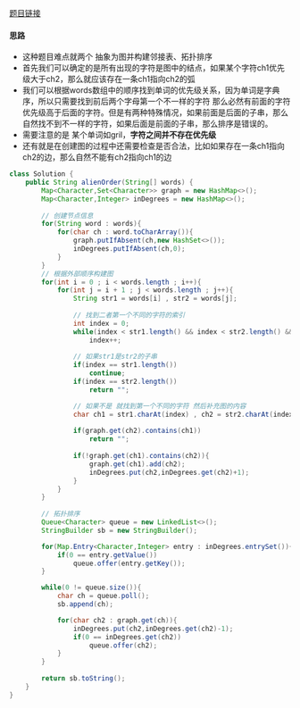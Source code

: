 [题目链接](https://leetcode-cn.com/problems/Jf1JuT/)

#### 思路
+ 这种题目难点就两个 抽象为图并构建邻接表、拓扑排序
+ 首先我们可以确定的是所有出现的字符是图中的结点，如果某个字符ch1优先级大于ch2，那么就应该存在一条ch1指向ch2的弧
+ 我们可以根据words数组中的顺序找到单词的优先级关系，因为单词是字典序，所以只需要找到前后两个字母第一个不一样的字符 那么必然有前面的字符优先级高于后面的字符。但是有两种特殊情况，如果前面是后面的子串，那么自然找不到不一样的字符，如果后面是前面的子串，那么排序是错误的。
+ 需要注意的是 某个单词如gril，**字符之间并不存在优先级**
+ 还有就是在创建图的过程中还需要检查是否合法，比如如果存在一条ch1指向ch2的边，那么自然不能有ch2指向ch1的边

```java
class Solution {
    public String alienOrder(String[] words) {
		Map<Character,Set<Character>> graph = new HashMap<>();
        Map<Character,Integer> inDegrees = new HashMap<>();
		
		// 创建节点信息
        for(String word : words){
            for(char ch : word.toCharArray()){
                graph.putIfAbsent(ch,new HashSet<>());
                inDegrees.putIfAbsent(ch,0);
            }
        }
        // 根据外部顺序构建图
        for(int i = 0 ; i < words.length ; i++){
            for(int j = i + 1 ; j < words.length ; j++){
            	String str1 = words[i] , str2 = words[j];
			
            	// 找到二者第一个不同的字符的索引
            	int index = 0;
				while(index < str1.length() && index < str2.length() && str1.charAt(index) == str2.charAt(index))
                	index++;
            	
				// 如果str1是str2的子串
        	    if(index == str1.length())
    	        	continue;
	         	if(index == str2.length())
             		return "";

            	// 如果不是 就找到第一个不同的字符 然后补充图的内容
            	char ch1 = str1.charAt(index) , ch2 = str2.charAt(index);
            
            	if(graph.get(ch2).contains(ch1))
            		return "";
            
            	if(!graph.get(ch1).contains(ch2)){
					graph.get(ch1).add(ch2);
                	inDegrees.put(ch2,inDegrees.get(ch2)+1);
            	}
        	}
        }
		
		// 拓扑排序
		Queue<Character> queue = new LinkedList<>();
		StringBuilder sb = new StringBuilder();

        for(Map.Entry<Character,Integer> entry : inDegrees.entrySet()){
            if(0 == entry.getValue())
            	queue.offer(entry.getKey()); 
        }

        while(0 != queue.size()){
            char ch = queue.poll();
            sb.append(ch);

            for(char ch2 : graph.get(ch)){
                inDegrees.put(ch2,inDegrees.get(ch2)-1);
                if(0 == inDegrees.get(ch2))
                	queue.offer(ch2);
            }
        }
		
        return sb.toString();
    }
}
```
